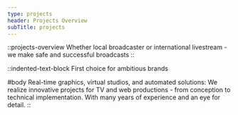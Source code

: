 ```yaml
---
type: projects
header: Projects Overview
subTitle: projects
---
```


::projects-overview
Whether local broadcaster or international livestream - we make safe and successful broadcasts
::

::indented-text-block
First choice for ambitious brands

#body
Real-time graphics, virtual studios, and automated solutions: We realize innovative projects for TV and web productions - from conception to technical implementation. With many years of experience and an eye for detail.
::
